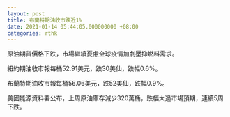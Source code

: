 ```yaml
---
layout: post
title: 布蘭特期油收市跌近1%
date: 2021-01-14 05:44:05.000000000 +08:00
categories: rthk
---
```


原油期貨價格下跌，市場繼續憂慮全球疫情加劇壓抑燃料需求。

紐約期油收市報每桶52.91美元，跌30美仙，跌幅0.6%。

布蘭特期油收市報每桶56.06美元，跌52美仙，跌幅0.9%。

美國能源資料署公布，上周原油庫存減少320萬桶，跌幅大過市場預期，連續5周下跌。
